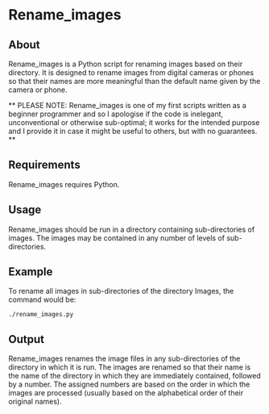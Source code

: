 # Rename_images
## About
Rename_images is a Python script for renaming images based on their directory. It is designed to rename images from digital cameras or phones so that their names are more meaningful than the default name given by the camera or phone. 

** PLEASE NOTE: Rename_images is one of my first scripts written as a beginner programmer and so I apologise if the code is inelegant, unconventional or otherwise sub-optimal; it works for the intended purpose and I provide it in case it might be useful to others, but with no guarantees. **

## Requirements
Rename_images requires Python.

## Usage
Rename_images should be run in a directory containing sub-directories of images. The images may be contained in any number of levels of sub-directories.

## Example
To rename all images in sub-directories of the directory Images, the command would be:

    ./rename_images.py

## Output
Rename_images renames the image files in any sub-directories of the directory in which it is run. The images are renamed so that their name is the name of the directory in which they are immediately contained, followed by a number. The assigned numbers are based on the order in which the images are processed (usually based on the alphabetical order of their original names).
